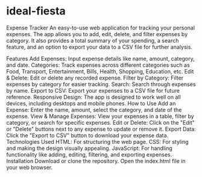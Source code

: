 # ideal-fiesta
Expense Tracker
An easy-to-use web application for tracking your personal expenses. The app allows you to add, edit, delete, and filter expenses by category. It also provides a total summary of your spending, a search feature, and an option to export your data to a CSV file for further analysis.

Features
Add Expenses: Input expense details like name, amount, category, and date.
Categories: Track expenses across different categories such as Food, Transport, Entertainment, Bills, Health, Shopping, Education, etc.
Edit & Delete: Edit or delete any recorded expense.
Filter by Category: Filter expenses by category for easier tracking.
Search: Search through expenses by name.
Export to CSV: Export your expenses to a CSV file for future reference.
Responsive Design: The app is designed to work well on all devices, including desktops and mobile phones.
How to Use
Add an Expense: Enter the name, amount, select the category, and date of the expense.
View & Manage Expenses: View your expenses in a table, filter by category, or search for specific expenses.
Edit or Delete: Click on the "Edit" or "Delete" buttons next to any expense to update or remove it.
Export Data: Click the "Export to CSV" button to download your expense data.
Technologies Used
HTML: For structuring the web page.
CSS: For styling and making the design visually appealing.
JavaScript: For handling functionality like adding, editing, filtering, and exporting expenses.
Installation
Download or clone the repository.
Open the index.html file in your web browser.

